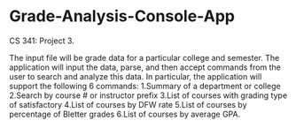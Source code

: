 # Grade-Analysis-Console-App
CS 341: Project 3.

The input file will be grade data for a particular college and semester.  The application will input the data, parse, and then accept commands from the user to search and analyze this data.  In particular, the application will support the following 6 commands:
1.Summary of a department or college
2.Search by course # or instructor prefix
3.List of courses with grading type of satisfactory
4.List of courses by DFW rate
5.List of courses by percentage of Bletter grades
6.List of courses by average GPA.
